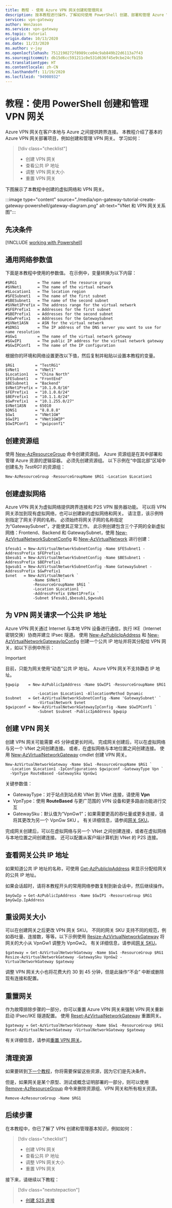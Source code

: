 ```yaml
---
title: 教程 - 使用 Azure VPN 网关创建和管理网关
description: 按本教程进行操作，了解如何使用 PowerShell 创建、部署和管理 Azure VPN 网关。
services: vpn-gateway
author: WenJason
ms.service: vpn-gateway
ms.topic: tutorial
origin.date: 10/13/2020
ms.date: 11/23/2020
ms.author: v-jay
ms.openlocfilehash: 7512190272f8989cce04c9ab849b22d6113a7f43
ms.sourcegitcommit: db15d6cc591211c0e531d636f45e9cbe24cfb15b
ms.translationtype: HT
ms.contentlocale: zh-CN
ms.lasthandoff: 11/19/2020
ms.locfileid: "94908932"
---
```

# <a name="tutorial-create-and-manage-a-vpn-gateway-using-powershell"></a>教程：使用 PowerShell 创建和管理 VPN 网关

Azure VPN 网关在客户本地与 Azure 之间提供跨界连接。 本教程介绍了基本的 Azure VPN 网关部署项目，例如创建和管理 VPN 网关。 学习如何：

> [!div class="checklist"]
> * 创建 VPN 网关
> * 查看公共 IP 地址
> * 调整 VPN 网关大小
> * 重置 VPN 网关

下图展示了本教程中创建的虚拟网络和 VPN 网关。

:::image type="content" source="./media/vpn-gateway-tutorial-create-gateway-powershell/gateway-diagram.png" alt-text="VNet 和 VPN 网关关系图":::

## <a name="prerequisites"></a>先决条件

[!INCLUDE [working with Powershell](../../includes/vpn-gateway-powershell-locally.md)]

## <a name="common-network-parameter-values"></a>通用网络参数值

下面是本教程中使用的参数值。 在示例中，变量转换为以下内容：

```
#$RG1         = The name of the resource group
#$VNet1       = The name of the virtual network
#$Location1   = The location region
#$FESubnet1   = The name of the first subnet
#$BESubnet1   = The name of the second subnet
#$VNet1Prefix = The address range for the virtual network
#$FEPrefix1   = Addresses for the first subnet
#$BEPrefix1   = Addresses for the second subnet
#$GwPrefix1   = Addresses for the GatewaySubnet
#$VNet1ASN    = ASN for the virtual network
#$DNS1        = The IP address of the DNS server you want to use for name resolution
#$Gw1         = The name of the virtual network gateway
#$GwIP1       = The public IP address for the virtual network gateway
#$GwIPConf1   = The name of the IP configuration
```

根据你的环境和网络设置更改以下值，然后复制并粘贴以设置本教程的变量。

```azurepowershell
$RG1         = "TestRG1"
$VNet1       = "VNet1"
$Location1   = "China North"
$FESubnet1   = "FrontEnd"
$BESubnet1   = "Backend"
$VNet1Prefix = "10.1.0.0/16"
$FEPrefix1   = "10.1.0.0/24"
$BEPrefix1   = "10.1.1.0/24"
$GwPrefix1   = "10.1.255.0/27"
$VNet1ASN    = 65010
$DNS1        = "8.8.8.8"
$Gw1         = "VNet1GW"
$GwIP1       = "VNet1GWIP"
$GwIPConf1   = "gwipconf1"
```

## <a name="create-a-resource-group"></a>创建资源组

使用 [New-AzResourceGroup](https://docs.microsoft.com/powershell/module/az.resources/new-azresourcegroup) 命令创建资源组。 Azure 资源组是在其中部署和管理 Azure 资源的逻辑容器。 必须先创建资源组。 以下示例在“中国北部”区域中创建名为 *TestRG1* 的资源组：

```azurepowershell
New-AzResourceGroup -ResourceGroupName $RG1 -Location $Location1
```

## <a name="create-a-virtual-network"></a>创建虚拟网络

Azure VPN 网关为虚拟网络提供跨界连接和 P2S VPN 服务器功能。 可以将 VPN 网关添加到现有虚拟网络，也可以创建新的虚拟网络和网关。 请注意，该示例特别指定了网关子网的名称。 必须始终将网关子网的名称指定为“GatewaySubnet”，才能使其正常工作。 此示例创建包含三个子网的全新虚拟网络：Frontend、Backend 和 GatewaySubnet，使用 [New-AzVirtualNetworkSubnetConfig](https://docs.microsoft.com/powershell/module/az.network/new-azvirtualnetworksubnetconfig) 和 [New-AzVirtualNetwork](https://docs.microsoft.com/powershell/module/az.network/new-azvirtualnetwork) 进行创建：

```azurepowershell
$fesub1 = New-AzVirtualNetworkSubnetConfig -Name $FESubnet1 -AddressPrefix $FEPrefix1
$besub1 = New-AzVirtualNetworkSubnetConfig -Name $BESubnet1 -AddressPrefix $BEPrefix1
$gwsub1 = New-AzVirtualNetworkSubnetConfig -Name GatewaySubnet -AddressPrefix $GwPrefix1
$vnet   = New-AzVirtualNetwork `
            -Name $VNet1 `
            -ResourceGroupName $RG1 `
            -Location $Location1 `
            -AddressPrefix $VNet1Prefix `
            -Subnet $fesub1,$besub1,$gwsub1
```

## <a name="request-a-public-ip-address-for-the-vpn-gateway"></a>为 VPN 网关请求一个公共 IP 地址

Azure VPN 网关通过 Internet 与本地 VPN 设备进行通信，执行 IKE（Internet 密钥交换）协商并建立 IPsec 隧道。 使用 [New-AzPublicIpAddress](https://docs.microsoft.com/powershell/module/az.network/new-azpublicipaddress) 和 [New-AzVirtualNetworkGatewayIpConfig](https://docs.microsoft.com/powershell/module/az.network/new-azvirtualnetworkgatewayipconfig) 创建一个公共 IP 地址并将其分配给 VPN 网关，如以下示例中所示：

> [!IMPORTANT]
> 目前，只能为网关使用“动态”公共 IP 地址。 Azure VPN 网关不支持静态 IP 地址。

```azurepowershell
$gwpip    = New-AzPublicIpAddress -Name $GwIP1 -ResourceGroupName $RG1 `
              -Location $Location1 -AllocationMethod Dynamic
$subnet   = Get-AzVirtualNetworkSubnetConfig -Name 'GatewaySubnet' `
              -VirtualNetwork $vnet
$gwipconf = New-AzVirtualNetworkGatewayIpConfig -Name $GwIPConf1 `
              -Subnet $subnet -PublicIpAddress $gwpip
```

## <a name="create-a-vpn-gateway"></a>创建 VPN 网关

创建 VPN 网关可能需要 45 分钟或更长时间。 完成网关创建后，可以在虚拟网络与另一个 VNet 之间创建连接。 或者，在虚拟网络与本地位置之间创建连接。 使用 [New-AzVirtualNetworkGateway](https://docs.microsoft.com/powershell/module/az.network/New-azVirtualNetworkGateway) cmdlet 创建 VPN 网关。

```azurepowershell
New-AzVirtualNetworkGateway -Name $Gw1 -ResourceGroupName $RG1 `
  -Location $Location1 -IpConfigurations $gwipconf -GatewayType Vpn `
  -VpnType RouteBased -GatewaySku VpnGw1
```

关键参数值：
* GatewayType：对于站点到站点和 VNet 到 VNet 连接，请使用 **Vpn**
* VpnType：使用 **RouteBased** 与更广范围的 VPN 设备和更多路由功能进行交互
* GatewaySku：默认值为“VpnGw1”；如果需要更高的吞吐量或更多连接，请将其更改为另一个 VpnGw SKU  。 有关详细信息，请参阅[网关 SKU](vpn-gateway-about-vpn-gateway-settings.md#gwsku)。

完成网关创建后，可以在虚拟网络与另一个 VNet 之间创建连接，或者在虚拟网络与本地位置之间创建连接。 还可以配置从客户端计算机到 VNet 的 P2S 连接。

## <a name="view-the-gateway-public-ip-address"></a>查看网关公共 IP 地址

如果知道公共 IP 地址的名称，可使用 [Get-AzPublicIpAddress](https://docs.microsoft.com/powershell/module/az.network/get-azpublicipaddress) 来显示分配给网关的公共 IP 地址。

如果会话超时，请将本教程开头的常用网络参数复制到新会话中，然后继续操作。

```azurepowershell
$myGwIp = Get-AzPublicIpAddress -Name $GwIP1 -ResourceGroup $RG1
$myGwIp.IpAddress
```

## <a name="resize-a-gateway"></a>重设网关大小

可以在创建网关之后更改 VPN 网关 SKU。 不同的网关 SKU 支持不同的规范，例如吞吐量、连接数，等等。以下示例使用 [Resize-AzVirtualNetworkGateway](https://docs.microsoft.com/powershell/module/az.network/Resize-azVirtualNetworkGateway) 将网关的大小从 VpnGw1 调整为 VpnGw2。 有关详细信息，请参阅[网关 SKU](vpn-gateway-about-vpn-gateway-settings.md#gwsku)。

```azurepowershell
$gateway = Get-AzVirtualNetworkGateway -Name $Gw1 -ResourceGroup $RG1
Resize-AzVirtualNetworkGateway -GatewaySku VpnGw2 -VirtualNetworkGateway $gateway
```

调整 VPN 网关大小也将花费大约 30 到 45 分钟，但是此操作“不会”  中断或删除现有连接和配置。

## <a name="reset-a-gateway"></a>重置网关

作为故障排除步骤的一部分，你可以重置 Azure VPN 网关来强制 VPN 网关重新启动 IPsec/IKE 隧道配置。 使用 [Reset-AzVirtualNetworkGateway](https://docs.microsoft.com/powershell/module/az.network/Reset-azVirtualNetworkGateway) 重置网关。

```azurepowershell
$gateway = Get-AzVirtualNetworkGateway -Name $Gw1 -ResourceGroup $RG1
Reset-AzVirtualNetworkGateway -VirtualNetworkGateway $gateway
```

有关详细信息，请参阅[重置 VPN 网关](vpn-gateway-resetgw-classic.md)。

## <a name="clean-up-resources"></a>清理资源

如果要转到[下一个教程](vpn-gateway-tutorial-vpnconnection-powershell.md)，你将需要保留这些资源，因为它们是先决条件。

但是，如果网关是某个原型、测试或概念证明部署的一部分，则可以使用 [Remove-AzResourceGroup](https://docs.microsoft.com/powershell/module/az.resources/remove-azresourcegroup) 命令来删除资源组、VPN 网关和所有相关资源。

```azurepowershell
Remove-AzResourceGroup -Name $RG1
```

## <a name="next-steps"></a>后续步骤

在本教程中，你已了解了 VPN 创建和管理基本知识，例如如何：

> [!div class="checklist"]
> * 创建 VPN 网关
> * 查看公共 IP 地址
> * 调整 VPN 网关大小
> * 重置 VPN 网关

接下来，请继续以下教程：

> [!div class="nextstepaction"]
> * [创建 S2S 连接](vpn-gateway-create-site-to-site-rm-powershell.md)
